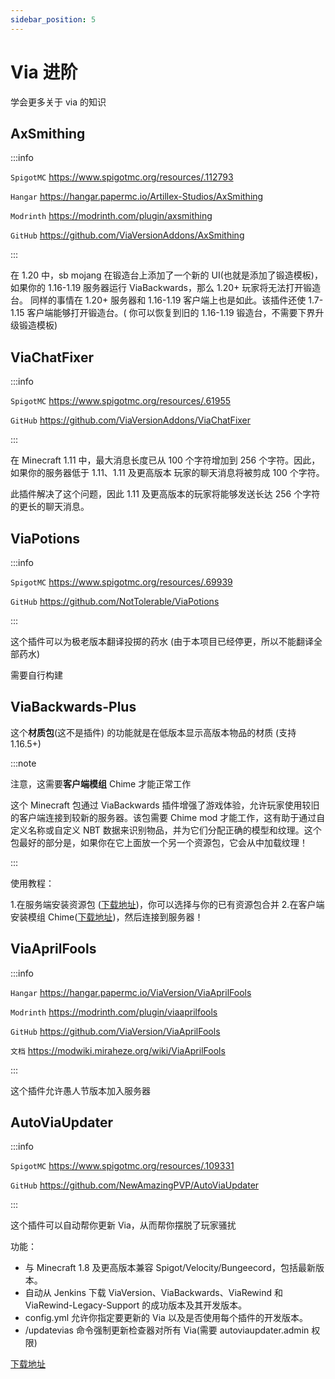 ```yaml
---
sidebar_position: 5
---
```


# Via 进阶

学会更多关于 via 的知识

## AxSmithing

:::info

`SpigotMC` https://www.spigotmc.org/resources/.112793

`Hangar` https://hangar.papermc.io/Artillex-Studios/AxSmithing

`Modrinth` https://modrinth.com/plugin/axsmithing

`GitHub` https://github.com/ViaVersionAddons/AxSmithing

:::

在 1.20 中，sb mojang 在锻造台上添加了一个新的 UI(也就是添加了锻造模板)，如果你的 1.16-1.19 服务器运行 ViaBackwards，那么 1.20+ 玩家将无法打开锻造台。
同样的事情在 1.20+ 服务器和 1.16-1.19 客户端上也是如此。该插件还使 1.7-1.15 客户端能够打开锻造台。( 你可以恢复到旧的 1.16-1.19 锻造台，不需要下界升级锻造模板)

## ViaChatFixer

:::info

`SpigotMC` https://www.spigotmc.org/resources/.61955

`GitHub` https://github.com/ViaVersionAddons/ViaChatFixer

:::

在 Minecraft 1.11 中，最大消息长度已从 100 个字符增加到 256 个字符。因此，如果你的服务器低于 1.11、1.11 及更高版本 玩家的聊天消息将被剪成 100 个字符。

此插件解决了这个问题，因此 1.11 及更高版本的玩家将能够发送长达 256 个字符的更长的聊天消息。

## ViaPotions

:::info

`SpigotMC` https://www.spigotmc.org/resources/.69939

`GitHub` https://github.com/NotTolerable/ViaPotions

:::

这个插件可以为极老版本翻译投掷的药水 (由于本项目已经停更，所以不能翻译全部药水)

需要自行构建

## ViaBackwards-Plus

这个**材质包**(这不是插件) 的功能就是在低版本显示高版本物品的材质 (支持 1.16.5+)

:::note

注意，这需要**客户端模组** Chime 才能正常工作

这个 Minecraft 包通过 ViaBackwards 插件增强了游戏体验，允许玩家使用较旧的客户端连接到较新的服务器。该包需要 Chime mod 才能工作，这有助于通过自定义名称或自定义 NBT 数据来识别物品，并为它们分配正确的模型和纹理。这个包最好的部分是，如果你在它上面放一个另一个资源包，它会从中加载纹理！

:::

使用教程：

1.在服务端安装资源包 ([下载地址](https://github.com/ViaVersionAddons/ViaBackwards-Plus))，你可以选择与你的已有资源包合并
2.在客户端安装模组 Chime([下载地址](https://modrinth.com/mod/chime))，然后连接到服务器！

## ViaAprilFools

:::info

`Hangar` https://hangar.papermc.io/ViaVersion/ViaAprilFools

`Modrinth` https://modrinth.com/plugin/viaaprilfools

`GitHub` https://github.com/ViaVersion/ViaAprilFools

`文档` https://modwiki.miraheze.org/wiki/ViaAprilFools

:::

这个插件允许愚人节版本加入服务器

## AutoViaUpdater

:::info

`SpigotMC` https://www.spigotmc.org/resources/.109331

`GitHub` https://github.com/NewAmazingPVP/AutoViaUpdater

:::

这个插件可以自动帮你更新 Via，从而帮你摆脱了玩家骚扰

功能：

* 与 Minecraft 1.8 及更高版本兼容 Spigot/Velocity/Bungeecord，包括最新版本。
* 自动从 Jenkins 下载 ViaVersion、ViaBackwards、ViaRewind 和 ViaRewind-Legacy-Support 的成功版本及其开发版本。
* config.yml 允许你指定要更新的 Via 以及是否使用每个插件的开发版本。
* /updatevias 命令强制更新检查器对所有 Via(需要 autoviaupdater.admin 权限)

[下载地址](https://www.spigotmc.org/resources/autoviaupdater.109331/)
